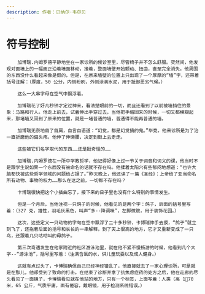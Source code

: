 ```yaml
---
description: 作者：贝纳尔·韦尔贝
---
```


# 符号控制

        加博瑞.内姆罗德平静地坐在一家诊所的候诊室里，尽管椅子并不怎么舒服。突然间，他发现对面墙上的一幅画正沿着墙面移动，接着，整面墙壁开始颤动、扭曲，直至完全消失。他周围的东西没什么看起来像是假的，但是，在原来墙壁的位置上只出现了一个厚厚的“墙”字，还带着括号注解：（厚度，50 公分，内侧粉刷，外侧涂满水泥，用于抵御恶劣气候。）

        这么一大串字母在空气中飘浮着。

        加博瑞花了好几秒钟才定过神来，看清楚眼前的一切，而且还看到了以前被墙挡住的景象：马路和行人。他走上前去，试着伸出手穿过去，当他把手缩回来的时候，一切又都模糊起来，那堵墙又回到了原来的位置，就是一堵普通的墙，普通得不能再普通的墙。

        加博瑞无奈地耸了耸肩，自言自语道：“幻觉，都是幻觉搞的鬼。”毕竟，他来诊所是为了治一直折磨他的偏头疼。他伸了伸懒腰，决定到街上去走走。

        这些被它们名字取代的东西……还是挺奇怪的……

        加博瑞.内姆罗德在一所中学教哲学，他记得好像上过一节关于词音和词义的课，他当时不是跟学生说如果一个东西没有被命名的话就不存在吗。他揉着太阳穴有些郁闷地想道：“也许大脑都快被这些哲学领域的问题给占据了。”昨天晚上，他还读了一篇《圣经》：上帝给了亚当命名所有动物、事物的权力……那么在这之前，一切都不存在吗？

        卡博瑞很快把这个小插曲忘了，接下来的日子里也没有什么特别的事情发生。

        但是一个月后，当他注视一只鸽子的时候，他看见的是两个字：鸽子，后面的括号里写着：（327 克，雄性，羽毛灰黑色，叫声“多--降调咪”，左脚微跛，用于装饰花园。）

        这次，这些定义一只动物的字句在空中飘浮了二十多秒钟，卡博瑞伸手去摸，“鸽子”就立刻飞了，还拖着后面的括号和长长的一串解释，到了天上很高的地方，它才又重新变成了一只鸟，还跟着几只咕咕叫的母鸽子。

        第三次奇遇发生在他家附近的社区游泳池里，就在他不紧不慢畅游的时候，他看到几个大字--“游泳池”，括号里写着：（注满含氯的水，供儿童玩耍以及成人健身。）

        这就有点过头了，卡博瑞确信自己已经神经错乱了，他直接就去了一家心理诊所，可是就是在那儿，他却受到了致命的打击。在结束了诊断并拿了抗焦虑症药的处方之后，他在走廊的尽头看见了一面镜子，卡博瑞看见就在他站的地方，只有一个标签，上面写着：人类（高 170 米，65 公斤，气质平庸，面有倦容，戴眼镜，用于检测系统错误。）

